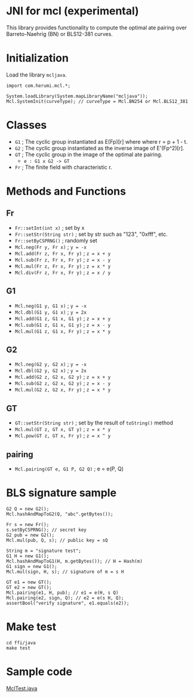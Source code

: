 # JNI for mcl (experimental)
This library provides functionality to compute the optimal ate pairing
over Barreto-Naehrig (BN) or BLS12-381 curves.

# Initialization
Load the library `mcljava`.
```
import com.herumi.mcl.*;

System.loadLibrary(System.mapLibraryName("mcljava"));
Mcl.SystemInit(curveType); // curveType = Mcl.BN254 or Mcl.BLS12_381
```

# Classes
* `G1` ; The cyclic group instantiated as E(Fp)[r] where where r = p + 1 - t.
* `G2` ; The cyclic group instantiated as the inverse image of E'(Fp^2)[r].
* `GT` ; The cyclic group in the image of the optimal ate pairing.
    * `e : G1 x G2 -> GT`
* `Fr` ; The finite field with characteristic r.

# Methods and Functions
## Fr
* `Fr::setInt(int x)` ; set by x
* `Fr::setStr(String str)` ; set by str such as "123", "0xfff", etc.
* `Fr::setByCSPRNG()` ; randomly set
* `Mcl.neg(Fr y, Fr x)` ; `y = -x`
* `Mcl.add(Fr z, Fr x, Fr y)` ; `z = x + y`
* `Mcl.sub(Fr z, Fr x, Fr y)` ; `z = x - y`
* `Mcl.mul(Fr z, Fr x, Fr y)` ; `z = x * y`
* `Mcl.div(Fr z, Fr x, Fr y)` ; `z = x / y`

## G1

* `Mcl.neg(G1 y, G1 x)` ; `y = -x`
* `Mcl.dbl(G1 y, G1 x)` ; `y = 2x`
* `Mcl.add(G1 z, G1 x, G1 y)` ; `z = x + y`
* `Mcl.sub(G1 z, G1 x, G1 y)` ; `z = x - y`
* `Mcl.mul(G1 z, G1 x, Fr y)` ; `z = x * y`

## G2

* `Mcl.neg(G2 y, G2 x)` ; `y = -x`
* `Mcl.dbl(G2 y, G2 x)` ; `y = 2x`
* `Mcl.add(G2 z, G2 x, G2 y)` ; `z = x + y`
* `Mcl.sub(G2 z, G2 x, G2 y)` ; `z = x - y`
* `Mcl.mul(G2 z, G2 x, Fr y)` ; `z = x * y`

## GT

* `GT::setStr(String str)` ; set by the result of `toString()` method
* `Mcl.mul(GT z, GT x, GT y)` ; `z = x * y`
* `Mcl.pow(GT z, GT x, Fr y)` ; `z = x ^ y`

## pairing
* `Mcl.pairing(GT e, G1 P, G2 Q)` ; e = e(P, Q)

# BLS signature sample
```
G2 Q = new G2();
Mcl.hashAndMapToG2(Q, "abc".getBytes());

Fr s = new Fr();
s.setByCSPRNG(); // secret key
G2 pub = new G2();
Mcl.mul(pub, Q, s); // public key = sQ

String m = "signature test";
G1 H = new G1();
Mcl.hashAndMapToG1(H, m.getBytes()); // H = Hash(m)
G1 sign = new G1();
Mcl.mul(sign, H, s); // signature of m = s H

GT e1 = new GT();
GT e2 = new GT();
Mcl.pairing(e1, H, pub); // e1 = e(H, s Q)
Mcl.pairing(e2, sign, Q); // e2 = e(s H, Q);
assertBool("verify signature", e1.equals(e2));
```

# Make test
```
cd ffi/java
make test
```

# Sample code
[MclTest.java](https://github.com/herumi/mcl/blob/master/ffi/java/MclTest.java)
